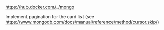 https://hub.docker.com/_/mongo

Implement pagination for the card list (see https://www.mongodb.com/docs/manual/reference/method/cursor.skip/)